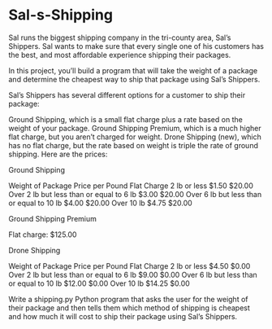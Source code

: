 # Sal-s-Shipping

Sal runs the biggest shipping company in the tri-county area, Sal’s Shippers. Sal wants to make sure that every single one of his customers has the best, and most affordable experience shipping their packages.

In this project, you’ll build a program that will take the weight of a package and determine the cheapest way to ship that package using Sal’s Shippers.

Sal’s Shippers has several different options for a customer to ship their package:

Ground Shipping, which is a small flat charge plus a rate based on the weight of your package.
Ground Shipping Premium, which is a much higher flat charge, but you aren’t charged for weight.
Drone Shipping (new), which has no flat charge, but the rate based on weight is triple the rate of ground shipping.
Here are the prices:

Ground Shipping


Weight of Package  	                      Price per Pound	  Flat Charge
2 lb or less	                                $1.50	          $20.00
Over 2 lb but less than or equal to 6 lb	    $3.00          	$20.00
Over 6 lb but less than or equal to 10 lb	    $4.00	          $20.00
Over 10 lb	                                  $4.75	          $20.00

Ground Shipping Premium

Flat charge: $125.00

Drone Shipping

Weight of Package	                             Price per Pound	    Flat Charge
2 lb or less	$4.50	$0.00
Over 2 lb but less than or equal to 6 lb	        $9.00	              $0.00
Over 6 lb but less than or equal to 10 lb	        $12.00	            $0.00
Over 10 lb	                                      $14.25	            $0.00

Write a shipping.py Python program that asks the user for the weight of their package and then tells them which method of shipping is cheapest and how much it will cost to ship their package using Sal’s Shippers.
